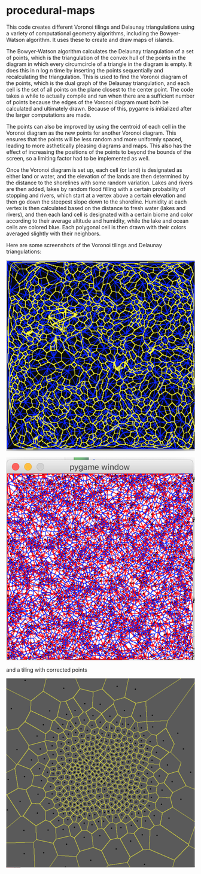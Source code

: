 # procedural-maps

This code creates different Voronoi tilings and Delaunay triangulations using a variety of computational geometry algorithms, including the Bowyer-Watson algorithm.  It uses these to create and draw maps of islands.

The Bowyer-Watson algorithm calculates the Delaunay triangulation of a set of points, which is the triangulation of the convex hull of the points in the diagram in which every circumcircle of a triangle in the diagram is empty.  It does this in n log n time by inserting the points sequentially and recalculating the triangulation.  This is used to find the Voronoi diagram of the points, which is the dual graph of the Delaunay triangulation, and each cell is the set of all points on the plane closest to the center point.  The code takes a while to actually compile and run when there are a sufficient number of points because the edges of the Voronoi diagram must both be calculated and ultimately drawn.  Because of this, pygame is initialized after the larger computations are made.

The points can also be improved by using the centroid of each cell in the Voronoi diagram as the new points for another Voronoi diagram.  This ensures that the points will be less random and more uniformly spaced, leading to more asthetically pleasing diagrams and maps.  This also has the effect of increasing the positions of the points to beyond the bounds of the screen, so a limiting factor had to be implemented as well.

Once the Voronoi diagram is set up, each cell (or land) is designated as either land or water, and the elevation of the lands are then determined by the distance to the shorelines with some random variation.  Lakes and rivers are then added, lakes by random flood filling with a certain probability of stopping and rivers, which start at a vertex above a certain elevation and then go down the steepest slope down to the shoreline.  Humidity at each vertex is then calculated based on the distance to fresh water (lakes and rivers), and then each land cell is designated with a certain biome and color according to their average altitude and humidity, while the lake and ocean cells are colored blue.  Each polygonal cell is then drawn with their colors averaged slightly with their neighbors.

Here are some screenshots of the Voronoi tilings and Delaunay triangulations:

![](https://github.com/zachary-z/procedural-maps/blob/master/centroidvoronoi.png)

![](https://github.com/zachary-z/procedural-maps/blob/master/originalvoronoi.png)

and a tiling with corrected points

![](https://github.com/zachary-z/procedural-maps/blob/master/fixedpointvoronoi.png)
